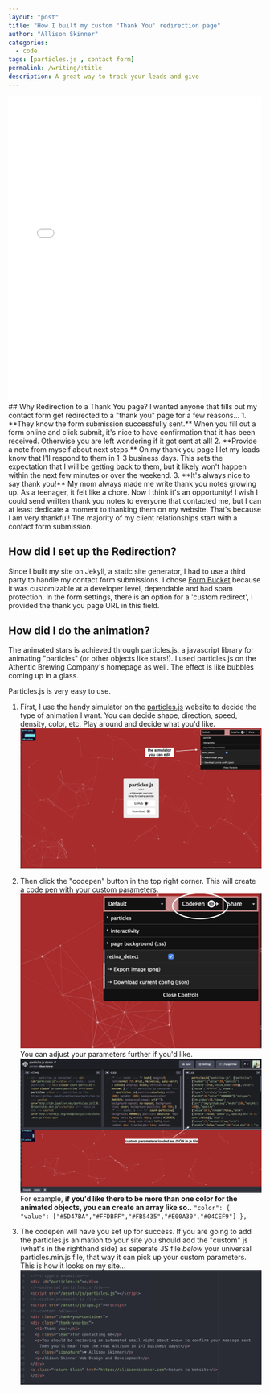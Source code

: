 ```yaml
---
layout: "post"
title: "How I built my custom 'Thank You' redirection page"
author: "Allison Skinner"
categories:
  - code
tags: [particles.js , contact form]
permalink: /writing/:title
description: A great way to track your leads and give
---
```


<iframe height="605" style="width: 100%;" scrolling="no" title="particles.js demo" src="//codepen.io/adskinner/embed/drjvZY/?height=605&theme-id=light&default-tab=result" frameborder="no" allowtransparency="true" allowfullscreen="true">
  See the Pen <a href='https://codepen.io/adskinner/pen/drjvZY/'>particles.js demo</a> by Allison Skinner
  (<a href='https://codepen.io/adskinner'>@adskinner</a>) on <a href='https://codepen.io'>CodePen</a>.
</iframe>
## Why Redirection to a Thank You page?
I wanted anyone that fills out my contact form get redirected to a "thank you" page for a few reasons...
1. **They know the form submission successfully sent.** When you fill out a form online and click submit, it's nice to have confirmation that it has been received. Otherwise you are left wondering if it got sent at all!
2. **Provide a note from myself about next steps.** On my thank you page I let my leads know that I'll respond to them in 1-3 business days. This sets the expectation that I will be getting back to them, but it likely won't happen within the next few minutes or over the weekend.
3. **It's always nice to say thank you!** My mom always made me write thank you notes growing up. As a teenager, it felt like a chore. Now I think it's an opportunity! I wish I could send written thank you notes to everyone that contacted me, but I can at least dedicate a moment to thanking them on my website. That's because I am very thankful! The majority of my client relationships start with a contact form submission.

## How did I set up the Redirection?
Since I built my site on Jekyll, a static site generator, I had to use a third party to handle my contact form submissions. I chose [Form Bucket](https://www.formbucket.com/) because it was customizable at a developer level, dependable and had spam protection.
In the form settings, there is an option for a 'custom redirect', I provided the thank you page URL in this field.

## How did I do the animation?

The animated stars is achieved through particles.js, a javascript library for animating "particles" (or other objects like stars!).
I used particles.js on the Athentic Brewing Company's homepage as well. The effect is like bubbles coming up in a glass.

Particles.js is very easy to use.

1. First, I use the handy simulator on the [particles.js](https://vincentgarreau.com/particles.js/) website to decide the type of animation I want.
You can decide shape, direction, speed, density, color, etc. Play around and decide what you'd like.
![Particles.js simulator][1]

2. Then click the "codepen" button in the top right corner. This will create a code pen with your custom parameters.
![codepen button on particle.js simulator][2]
You can adjust your parameters further if you'd like.
![screenshot of codepen page][3]
For example, **if you'd like there to be more than one color for the animated objects, you can create an array like so..**
`"color": {
  "value": ["#5D47BA","#FFDBFF","#FB5435","#E00A30","#04CEF9"]
  },`

3. The codepen will have you set up for success. If you are going to add the particles.js animation to your site you should add the "custom" js (what's in the righthand side) as seperate JS file *below* your universal particles.min.js file, that way it can pick up your custom parameters.
This is how it looks on my site...
![screenshot of code on my site for particles.js simulator][4]

[1]:../assets/img/writing/19-3-19/screenshot1.jpg
[2]:../assets/img/writing/19-3-19/screenshot2.jpg
[3]:../assets/img/writing/19-3-19/screenshot4.png
[4]:../assets/img/writing/19-3-19/screenshot3.png
